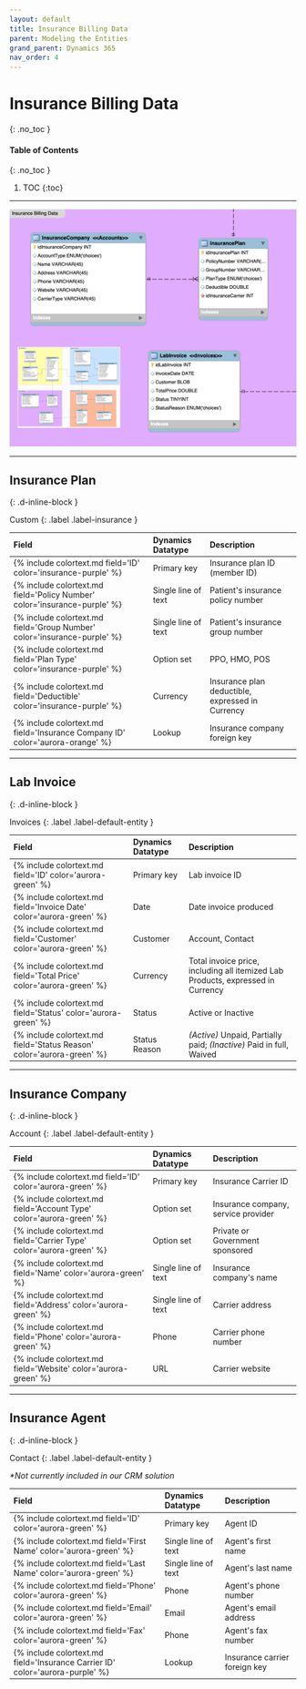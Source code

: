 ```yaml
---
layout: default
title: Insurance Billing Data
parent: Modeling the Entities
grand_parent: Dynamics 365
nav_order: 4
---
```


# Insurance Billing Data
{: .no_toc }

<div class="code-example" markdown="1">

#### Table of Contents
{: .no_toc }

1. TOC
{:toc}

</div>

---

<img src='/assets/images/insurance.png' />

---

## Insurance Plan
{: .d-inline-block }

Custom
{: .label .label-insurance }

| Field | Dynamics Datatype | Description |
|:------|:------------|:-|
| {% include colortext.md field='ID' color='insurance-purple' %} | Primary key | Insurance plan ID (member ID) |
| {% include colortext.md field='Policy Number' color='insurance-purple' %} | Single line of text | Patient's insurance policy number |
| {% include colortext.md field='Group Number' color='insurance-purple' %} | Single line of text | Patient's insurance group number |
| {% include colortext.md field='Plan Type' color='insurance-purple' %} | Option set | PPO, HMO, POS |
| {% include colortext.md field='Deductible' color='insurance-purple' %} | Currency | Insurance plan deductible, expressed in Currency |
| {% include colortext.md field='Insurance Company ID' color='aurora-orange' %} | Lookup | Insurance company foreign key |

---

## Lab Invoice
{: .d-inline-block }

Invoices
{: .label .label-default-entity }

| Field | Dynamics Datatype | Description |
|:------|:------------|:-|
| {% include colortext.md field='ID' color='aurora-green' %} | Primary key | Lab invoice ID |
| {% include colortext.md field='Invoice Date' color='aurora-green' %} | Date | Date invoice produced |
| {% include colortext.md field='Customer' color='aurora-green' %} | Customer | Account, Contact |
| {% include colortext.md field='Total Price' color='aurora-green' %} | Currency | Total invoice price, including all itemized Lab Products, expressed in Currency |
| {% include colortext.md field='Status' color='aurora-green' %} | Status | Active or Inactive |
| {% include colortext.md field='Status Reason' color='aurora-green' %} | Status Reason | _(Active)_ Unpaid, Partially paid;      _(Inactive)_ Paid in full, Waived |

---

## Insurance Company
{: .d-inline-block }

Account
{: .label .label-default-entity }

| Field | Dynamics Datatype | Description |
|:------|:------------|:-|
| {% include colortext.md field='ID' color='aurora-green' %} | Primary key | Insurance Carrier ID |
| {% include colortext.md field='Account Type' color='aurora-green' %} | Option set | Insurance company, service provider |
| {% include colortext.md field='Carrier Type' color='aurora-green' %} | Option set | Private or Government sponsored |
| {% include colortext.md field='Name' color='aurora-green' %} | Single line of text | Insurance company's name |
| {% include colortext.md field='Address' color='aurora-green' %} | Single line of text | Carrier address |
| {% include colortext.md field='Phone' color='aurora-green' %} | Phone | Carrier phone number |
| {% include colortext.md field='Website' color='aurora-green' %} | URL | Carrier website |

---

## Insurance Agent
{: .d-inline-block }

Contact
{: .label .label-default-entity }

_*Not currently included in our CRM solution_

| Field | Dynamics Datatype | Description |
|:------|:------------|:-|
| {% include colortext.md field='ID' color='aurora-green' %} | Primary key | Agent ID |
| {% include colortext.md field='First Name' color='aurora-green' %} | Single line of text | Agent's first name |
| {% include colortext.md field='Last Name' color='aurora-green' %} | Single line of text | Agent's last name |
| {% include colortext.md field='Phone' color='aurora-green' %} | Phone | Agent's phone number |
| {% include colortext.md field='Email' color='aurora-green' %} | Email | Agent's email address |
| {% include colortext.md field='Fax' color='aurora-green' %} | Phone | Agent's fax number |
| {% include colortext.md field='Insurance Carrier ID' color='aurora-purple' %} | Lookup | Insurance carrier foreign key |
